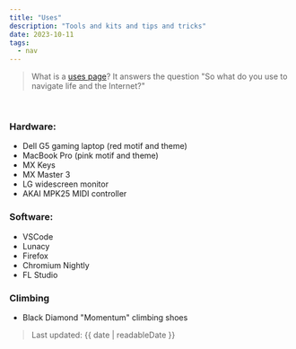 ```yaml
---
title: "Uses"
description: "Tools and kits and tips and tricks"
date: 2023-10-11
tags:
  - nav
---
```

> What is a [uses page](https://wesbos.com/uses)? It answers the question "So what do you use to navigate life and the Internet?"

<br>

### Hardware:

- Dell G5 gaming laptop (red motif and theme)
- MacBook Pro (pink motif and theme)
- MX Keys
- MX Master 3
- LG widescreen monitor
- AKAI MPK25 MIDI controller

### Software:
- VSCode
- Lunacy
- Firefox
- Chromium Nightly
- FL Studio

### Climbing

- Black Diamond "Momentum" climbing shoes 

> Last updated: {{ date | readableDate }}
